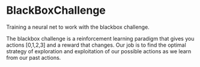 # BlackBoxChallenge
Training a neural net to work with the blackbox challenge.

The blackbox challenge is a reinforcement learning paradigm that gives you actions [0,1,2,3] and a reward that changes. Our job is to find the optimal strategy of exploration and exploitation of our possible actions as we learn from our past actions.

